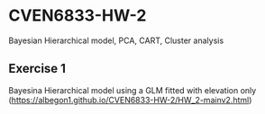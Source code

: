 # CVEN6833-HW-2
Bayesian Hierarchical model, PCA, CART, Cluster analysis

## Exercise 1
Bayesina Hierarchical model using a GLM fitted with elevation only 
(https://albegon1.github.io/CVEN6833-HW-2/HW_2-mainv2.html)
